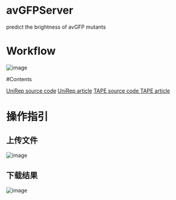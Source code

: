 # avGFPServer
predict the brightness of avGFP mutants

# Workflow
![image](https://user-images.githubusercontent.com/46809259/115359054-ddc79680-a1f0-11eb-884e-4d9e5fe1cf3c.png)

#Contents

[UniRep source code](https://github.com/churchlab/UniRep)
[UniRep article](https://www.nature.com/articles/s41592-019-0598-1)
[TAPE source code ](https://github.com/songlab-cal/tape)
[TAPE article](https://arxiv.org/abs/1906.08230)

# 操作指引

## 上传文件

![image](https://user-images.githubusercontent.com/46809259/115193240-79d49d80-a11e-11eb-997c-64a1b9ca3995.png)

## 下载结果
![image](https://user-images.githubusercontent.com/46809259/115193254-7d682480-a11e-11eb-92e1-6505467444b0.png)
